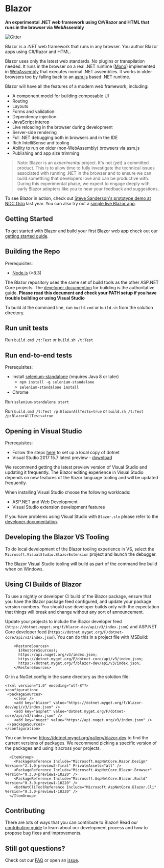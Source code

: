 # Blazor

**An experimental .NET web framework using C#/Razor and HTML that runs in the browser via WebAssembly**

[![Gitter](https://badges.gitter.im/aspnet/Blazor.svg)](https://gitter.im/aspnet/Blazor?utm_source=badge&utm_medium=badge&utm_campaign=pr-badge)

Blazor is a .NET web framework that runs in any browser. You author Blazor apps using C#/Razor and HTML.

Blazor uses only the latest web standards. No plugins or transpilation needed. It runs in the browser on a real .NET runtime ([Mono](http://www.mono-project.com/news/2017/08/09/hello-webassembly/)) implemented in [WebAssembly](http://webassembly.org) that executes normal .NET assemblies. It works in older browsers too by falling back to an [asm.js](http://asmjs.org/) based .NET runtime.

Blazor will have all the features of a modern web framework, including: 
- A component model for building composable UI 
- Routing 
- Layouts 
- Forms and validation 
- Dependency injection 
- JavaScript interop 
- Live reloading in the browser during development 
- Server-side rendering 
- Full .NET debugging both in browsers and in the IDE
- Rich IntelliSense and tooling
- Ability to run on older (non-WebAssembly) browsers via asm.js
- Publishing and app size trimming 

> Note: Blazor is an *experimental* project. It's not (yet) a committed product. This is to allow time to fully investigate the technical issues associated with running .NET in the browser and to ensure we can build something that developers love and can be productive with. During this experimental phase, we expect to engage deeply with early Blazor adopters like you to hear your feedback and suggestions.

To see Blazor in action, check out [Steve Sanderson's prototype demo at NDC Oslo](https://www.youtube.com/watch?v=MiLAE6HMr10&feature=youtu.be&t=31m45s) last year. You can also try out a [simple live Blazor app](https://blazor-demo.github.io/).

## Getting Started

To get started with Blazor and build your first Blazor web app check out our [getting started guide](https://go.microsoft.com/fwlink/?linkid=870449).

## Building the Repo

Prerequisites:
- [Node.js](https://nodejs.org/) (>8.3)

The Blazor repository uses the same set of build tools as the other ASP.NET Core projects. The [developer documention](https://github.com/aspnet/Home/wiki/Building-from-source) for building is the authoritative guide. **Please read this document and check your PATH setup if you have trouble building or using Visual Studio**

To build at the command line, run `build.cmd` or `build.sh` from the solution directory.

## Run unit tests

Run `build.cmd /t:Test` or `build.sh /t:Test`

## Run end-to-end tests

Prerequisites:
- Install [selenium-standalone](https://www.npmjs.com/package/selenium-standalone) (requires Java 8 or later)
  - `npm install -g selenium-standalone`
  - `selenium-standalone install`
- Chrome

Run `selenium-standalone start`

Run `build.cmd /t:Test /p:BlazorAllTests=true` or `build.sh /t:Test /p:BlazorAllTests=true`

## Opening in Visual Studio

Prerequisites:
- Follow the steps [here](https://github.com/aspnet/Home/wiki/Building-from-source) to set up a local copy of dotnet
- Visual Studio 2017 15.7 latest preview - [download](https://www.visualstudio.com/thank-you-downloading-visual-studio/?ch=pre&sku=Enterprise&rel=15)

We recommend getting the latest preview version of Visual Studio and updating it frequently. The Blazor
editing experience in Visual Studio depends on  new features of the Razor language tooling and
will be updated frequently.

When installing Visual Studio choose the following workloads:
- ASP.NET and Web Development
- Visual Studio extension development features

If you have problems using Visual Studio with `Blazor.sln` please refer to the [developer documentation](https://github.com/aspnet/Home/wiki/Building-from-source).

## Developing the Blazor VS Tooling

To do local development of the Blazor tooling experience in VS, select the `Microsoft.VisualStudio.BlazorExtension`
project and launch the debugger.

The Blazor Visual Studio tooling will build as part of the command line build when on Windows.

## Using CI Builds of Blazor

To use a nightly or developer CI build of the Blazor package, ensure that you have the Blazor package feed configured, and update your package version numbers. You should use developer builds only with the expectation that things will break and change without any sort of announcement.

Update your projects to include the Blazor developer feed (`https://dotnet.myget.org/f/blazor-dev/api/v3/index.json`) and ASP.NET Core developer feed (`https://dotnet.myget.org/F/dotnet-core/api/v3/index.json`). You can do this in a project file with MSBuild:
```
    <RestoreSources>
      $(RestoreSources);
      https://api.nuget.org/v3/index.json;
      https://dotnet.myget.org/F/dotnet-core/api/v3/index.json;
      https://dotnet.myget.org/f/blazor-dev/api/v3/index.json;
    </RestoreSources>
```

Or in a NuGet.config in the same directory as the solution file:

```
<?xml version="1.0" encoding="utf-8"?>
<configuration>
 <packageSources>
    <clear />
    <add key="blazor" value="https://dotnet.myget.org/f/blazor-dev/api/v3/index.json" />
    <add key="aspnet" value="dotnet.myget.org/F/dotnet-core/api/v3/index.json" />
    <add key="nuget" value="https://api.nuget.org/v3/index.json" />
 </packageSources>
</configuration>
```

You can browse https://dotnet.myget.org/gallery/blazor-dev to find the current versions of packages. We recommend picking a specific version of the packages and using it across your projects. 

```
  <ItemGroup>
    <PackageReference Include="Microsoft.AspNetCore.Razor.Design" Version="2.1.0-preview2-final" PrivateAssets="all" />
    <PackageReference Include="Microsoft.AspNetCore.Blazor.Browser" Version="0.3.0-preview1-10220" />
    <PackageReference Include="Microsoft.AspNetCore.Blazor.Build" Version="0.3.0-preview1-10220" />
    <DotNetCliToolReference Include="Microsoft.AspNetCore.Blazor.Cli" Version="0.3.0-preview1-10220" />
  </ItemGroup>
```


## Contributing

There are lots of ways that you can contribute to Blazor! Read our [contributing guide](https://github.com/aspnet/Blazor/blob/dev/CONTRIBUTING.md) to learn about our development process and how to propose bug fixes and improvements.

## Still got questions?

Check out our [FAQ](https://github.com/aspnet/Blazor/wiki/FAQ) or open an [issue](https://github.com/aspnet/Blazor/issues).
